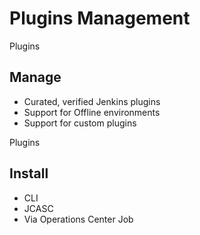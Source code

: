 <!-- .slide: class="center" -->
# Plugins Management


<!-- .slide: class="dark center" -->
<div class="label">Plugins</div>

## Manage

* Curated, verified Jenkins plugins
* Support for Offline environments
* Support for custom plugins


<!-- .slide: class="dark center" -->
<div class="label">Plugins</div>

## Install

* CLI
* JCASC
* Via Operations Center Job